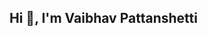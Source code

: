 ## Hi 👋, I'm Vaibhav Pattanshetti

<!--
**VaibhavPattanshetti/VaibhavPattanshetti** is a ✨ _special_ ✨ repository because its `README.md` (this file) appears on your GitHub profile.

Here are some ideas to get you started:

❤️ B.Tech Student at PCOOE, CS'27 📖📙

🌱 Currently developing my coding skills 🖥️.

🎮 Fun fact: I enjoy playing video games! 😊

✏️ I love creating projects that solve real-world problems.

📫 How to reach me: vaibhav.pattanashetti23@pccoepune.org
-->
